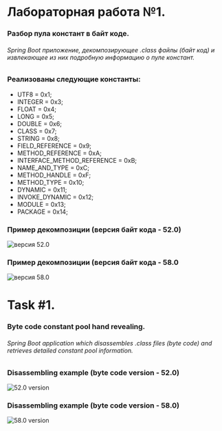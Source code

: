# Лабораторная работа №1.
### Разбор пула констант в байт коде.

###### Spring Boot приложение, декомпозирующее .class файлы (байт код) и извлекающее из них подробную информацию о пуле констант. 

### Реализованы следующие константы:
* UTF8 = 0x1;
* INTEGER = 0x3;
* FLOAT = 0x4;
* LONG = 0x5;
* DOUBLE = 0x6;
* CLASS = 0x7;
* STRING = 0x8;
* FIELD_REFERENCE = 0x9;
* METHOD_REFERENCE = 0xA;
* INTERFACE_METHOD_REFERENCE = 0xB;
* NAME_AND_TYPE = 0xC;
* METHOD_HANDLE = 0xF;
* METHOD_TYPE = 0x10;
* DYNAMIC = 0x11;
* INVOKE_DYNAMIC = 0x12;
* MODULE = 0x13;
* PACKAGE = 0x14;

### Пример декомпозиции (версия байт кода - 52.0)
![](https://github.com/beryanow/java_optimization_labs/blob/master/Lab_1%20(Constant%20Pool%20Hand%20Revealing)/screenshots/Hello%20World%20Class%20Analysis.png?raw=true "версия 52.0")

### Пример декомпозиции (версия байт кода - 58.0
![](https://github.com/beryanow/java_optimization_labs/blob/master/Lab_1%20(Constant%20Pool%20Hand%20Revealing)/screenshots/Constant%20Class%20Analysis.png?raw=true "версия 58.0")

# Task #1.
### Byte code constant pool hand revealing.

###### Spring Boot application which disassembles .class files (byte code) and retrieves detailed constant pool information. 

### Disassembling example (byte code version - 52.0)
![](https://github.com/beryanow/java_optimization_labs/blob/master/Lab_1%20(Constant%20Pool%20Hand%20Revealing)/screenshots/Hello%20World%20Class%20Analysis.png?raw=true "52.0 version")

### Disassembling example (byte code version - 58.0)
![](https://github.com/beryanow/java_optimization_labs/blob/master/Lab_1%20(Constant%20Pool%20Hand%20Revealing)/screenshots/Constant%20Class%20Analysis.png?raw=true "58.0 version")
